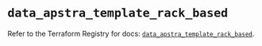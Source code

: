 # `data_apstra_template_rack_based`

Refer to the Terraform Registry for docs: [`data_apstra_template_rack_based`](https://registry.terraform.io/providers/juniper/apstra/0.94.0/docs/data-sources/template_rack_based).
